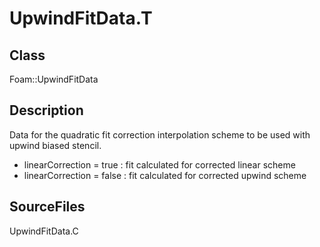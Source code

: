 # UpwindFitData.T 
## Class
Foam::UpwindFitData

## Description
Data for the quadratic fit correction interpolation scheme to be used with
upwind biased stencil.
- linearCorrection = true : fit calculated for corrected linear scheme
- linearCorrection = false : fit calculated for corrected upwind scheme

## SourceFiles
UpwindFitData.C

